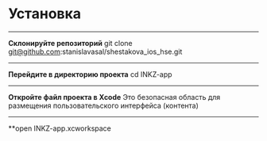 # Установка
***
**Склонируйте репозиторий**
git clone git@github.com:stanislavasal/shestakova_ios_hse.git
***
**Перейдите в директорию проекта** 
cd INKZ-app
***
**Откройте файл проекта в Xcode** 
Это безопасная область для размещения пользовательского интерфейса (контента)
***
**open INKZ-app.xcworkspace
